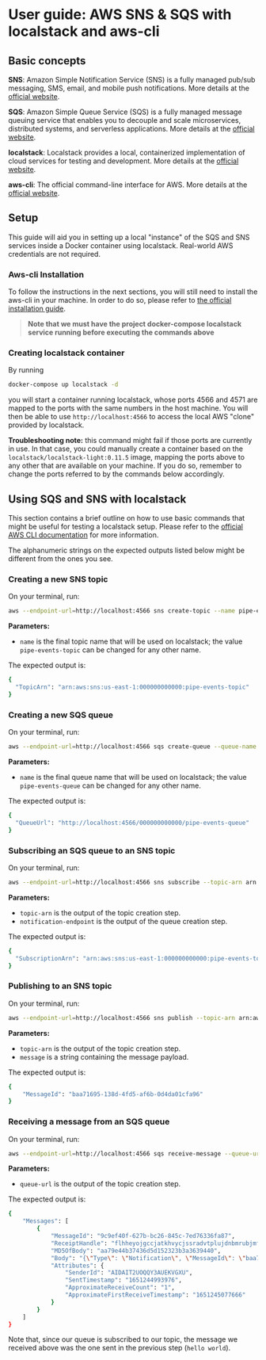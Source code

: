 # User guide: AWS SNS & SQS with localstack and aws-cli

## Basic concepts

**SNS**: Amazon Simple Notification Service (SNS) is a fully managed pub/sub messaging, SMS, email, and mobile push notifications. More details at the [official website](https://aws.amazon.com/sns/).

**SQS**: Amazon Simple Queue Service (SQS) is a fully managed message queuing service that enables you to decouple and scale microservices, distributed systems, and serverless applications. More details at the [official website](https://aws.amazon.com/sqs/).

**localstack**: Localstack provides a local, containerized implementation of cloud services for testing and development. More details at the [official website](https://localstack.cloud/).

**aws-cli**: The official command-line interface for AWS. More details at the [official website](https://docs.aws.amazon.com/cli/index.html).

## Setup
This guide will aid you in setting up a local "instance" of the SQS and SNS services inside a Docker container using localstack. Real-world AWS credentials are not required.
### Aws-cli Installation
To follow the instructions in the next sections, you will still need to install the aws-cli in your machine. In order to do so, please refer to [the official installation guide](https://docs.aws.amazon.com/cli/latest/userguide/getting-started-install.html).

> **Note that we must have the project docker-compose localstack service running before executing the commands above**

### Creating localstack container
By running
```bash
docker-compose up localstack -d
```
you will start a container running localstack, whose ports 4566 and 4571 are mapped to the ports with the same numbers in the host machine. You will then be able to use `http://localhost:4566` to access the local AWS "clone" provided by localstack.

**Troubleshooting note:** this command might fail if those ports are currently in use. In that case, you could manually create a container based on the `localstack/localstack-light:0.11.5` image, mapping the ports above to any other that are available on your machine. If you do so, remember to change the ports referred to by the commands below accordingly.

## Using SQS and SNS with localstack
This section contains a brief outline on how to use basic commands that might be useful for testing a localstack setup. Please refer to the [official AWS CLI documentation](https://docs.aws.amazon.com/cli/index.html) for more information.

The alphanumeric strings on the expected outputs listed below might be different from the ones you see.
### Creating a new SNS topic

On your terminal, run:

```bash
aws --endpoint-url=http://localhost:4566 sns create-topic --name pipe-events-topic
```
**Parameters:** 
* `name` is the final topic name that will be used on localstack; the value `pipe-events-topic` can be changed for any other name.

The expected output is:
```bash
{
  "TopicArn": "arn:aws:sns:us-east-1:000000000000:pipe-events-topic"
}
```

### Creating a new SQS queue

On your terminal, run:

```bash
aws --endpoint-url=http://localhost:4566 sqs create-queue --queue-name pipe-events-queue
```
**Parameters:** 
* `name` is the final queue name that will be used on localstack; the value `pipe-events-queue` can be changed for any other name.

The expected output is:
```bash
{
  "QueueUrl": "http://localhost:4566/000000000000/pipe-events-queue"
}
```

### Subscribing an SQS queue to an SNS topic

On your terminal, run:

```bash
aws --endpoint-url=http://localhost:4566 sns subscribe --topic-arn arn:aws:sns:us-east-1:000000000000:pipe-events-topic --protocol sqs --notification-endpoint http://localhost:4566/000000000000/pipe-events-queue
```
**Parameters:** 
* `topic-arn` is the output of the topic creation step.
* `notification-endpoint` is the output of the queue creation step.

The expected output is:
```bash
{
  "SubscriptionArn": "arn:aws:sns:us-east-1:000000000000:pipe-events-topic:d5a44fe9-267b-4d10-b293-9b7f75f2ca09"
}
```

### Publishing to an SNS topic
On your terminal, run:

```bash
aws --endpoint-url=http://localhost:4566 sns publish --topic-arn arn:aws:sns:us-east-1:000000000000:pipe-events-topic --message "hello world"
```
**Parameters:** 
* `topic-arn` is the output of the topic creation step.
* `message` is a string containing the message payload.

The expected output is:
```bash
{
    "MessageId": "baa71695-138d-4fd5-af6b-0d4da01cfa96"
}
```

### Receiving a message from an SQS queue
On your terminal, run:

```bash
aws --endpoint-url=http://localhost:4566 sqs receive-message --queue-url http://localhost:4566/000000000000/pipe-events-queue
```
**Parameters:** 
* `queue-url` is the output of the topic creation step.

The expected output is:
```bash
{
    "Messages": [
        {
            "MessageId": "9c9ef40f-627b-bc26-845c-7ed76336fa87",
            "ReceiptHandle": "flhheyojgccjatkhvycjssradvtplujdnbmrubjmfolsdnxzrezbwjfjnstzzmkudsoiyejzlqblcxvyxyebngtvzrppjymuukrwwfzebxkpbptqhulwtiiyousjvqmjqvwgdojhyfeiugqudbgmqgpmogtpoajmncnnpmwlybvylzlmdqvdkqosu",
            "MD5OfBody": "aa79e44b37436d5d152323b3a3639440",
            "Body": "{\"Type\": \"Notification\", \"MessageId\": \"baa71695-138d-4fd5-af6b-0d4da01cfa96\", \"Token\": null, \"TopicArn\": \"arn:aws:sns:us-east-1:000000000000:pipefy-local-topic\", \"Message\": \"hello world\", \"SubscribeURL\": null, \"Timestamp\": \"2022-04-29T15:09:53.968Z\", \"SignatureVersion\": \"1\", \"Signature\": \"EXAMPLEpH+..\", \"SigningCertURL\": \"https://sns.us-east-1.amazonaws.com/SimpleNotificationService-0000000000000000000000.pem\"}",
            "Attributes": {
                "SenderId": "AIDAIT2UOQQY3AUEKVGXU",
                "SentTimestamp": "1651244993976",
                "ApproximateReceiveCount": "1",
                "ApproximateFirstReceiveTimestamp": "1651245077666"
            }
        }
    ]
}
```

Note that, since our queue is subscribed to our topic, the message we received above was the one sent in the previous step (`hello world`).